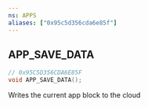 ```yaml
---
ns: APPS
aliases: ["0x95c5d356cda6e85f"]
---
```

## APP_SAVE_DATA

```c
// 0x95C5D356CDA6E85F
void APP_SAVE_DATA();
```

Writes the current app block to the cloud

